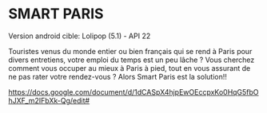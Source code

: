 # SMART PARIS

Version android cible: Lolipop (5.1) - API 22

Touristes venus du monde entier ou bien français qui se rend à Paris pour divers entretiens, votre emploi du temps est un peu lâche ? Vous cherchez comment vous occuper au mieux à Paris à pied, tout en vous assurant de ne pas rater votre rendez-vous ? Alors Smart Paris est la solution!!

https://docs.google.com/document/d/1dCASpX4hjpEwOEccpxKo0HqG5fbOhJXF_m2IFbXk-Qg/edit#



